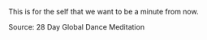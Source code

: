 
This is for the self that we want to be a minute from now. 

Source: 28 Day Global Dance Meditation
